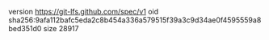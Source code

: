 version https://git-lfs.github.com/spec/v1
oid sha256:9afa112bafc5eda2c8b454a336a579515f39a3c9d34ae0f4595559a8bed351d0
size 28917
